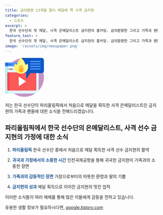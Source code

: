 ```yaml
---
title: 금의환향 13개월 딸이 메달에 쪽 사격 금지현
categories:
  - 스포츠
excerpt: >
  한국 선수단의 첫 메달, 사격 은메달리스트 금지현의 홈커밍. 금의환향한 그리고 가족과 팬들의 축하를 받았다. 1일 인천국제공항에서 귀국한 금지현은 딸에게 메달을 선물하며 가족과 포옹, 행복한 장면을 선보였다. 27일 공기소총 10ｍ 혼성 경기에서 올림픽 은메달을 획득한 그녀는 기쁨 속에 귀국했다.
feature_text: >
  한국 선수단의 첫 메달, 사격 은메달리스트 금지현의 홈커밍. 금의환향한 그리고 가족과 팬들의 축하를 받았다. 1일 인천국제공항에서 귀국한 금지현은 딸에게 메달을 선물하며 가족과 포옹, 행복한 장면을 선보였다. 27일 공기소총 10ｍ 혼성 경기에서 올림픽 은메달을 획득한 그녀는 기쁨 속에 귀국했다.
image: '/assets/img/newspaper.png'
---
```


<p><img src="/assets/img/news.png" alt="rentncar 속보" /></p>

<p>저는 한국 선수단이 파리올림픽에서 처음으로 메달을 획득한 사격 은메달리스트인 금지현의 가족과 팬들에 대한 소식을 전해드리겠습니다.</p>

<h2 data-ke-size="size26">파리올림픽에서 한국 선수단의 은메달리스트, 사격 선수 금지현의 가정에 대한 소식</h2>

<ol>
<li><p><b><span style="color: #1a5490;">파리올림픽</span></b>
한국 선수단 중에서 처음으로 메달 획득한 사격 선수 금지현의 활약</p></li>
<li><p><b><span style="color: #1a5490;">귀국과 가정에서의 소중한 시간</span></b>
인천국제공항을 통해 귀국한 금지현이 가족과의 소중한 장면</p></li>
<li><p><b><span style="color: #1a5490;">가족과의 감동적인 장면</span></b>
가장으로부터의 따뜻한 환영과 딸의 기쁨</p></li>
<li><p><b><span style="color: #1a5490;">금지현의 성과</span></b>
메달 획득으로 이어진 금지현의 멋진 업적</p></li>
</ol>

<p>이러한 소식들이 여러 매체를 통해 많은 이들에게 감동을 전하고 있습니다.</p>
유용한 생활 정보가 필요하시다면, <a href="https://qoogle.tistory.com" rel="dofollow">qoogle.tistory.com</a>


